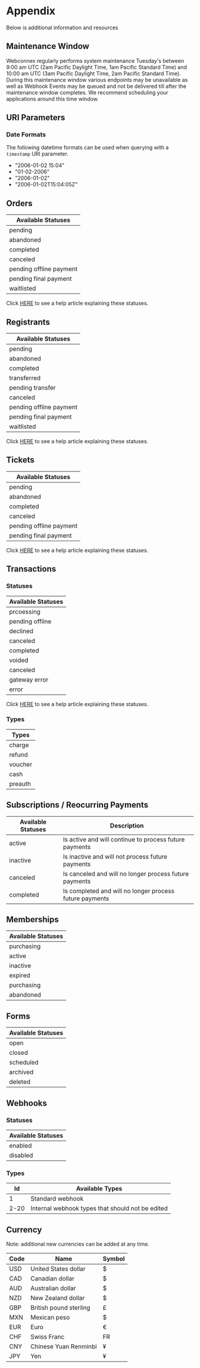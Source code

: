 # Appendix

Below is additional information and resources

## Maintenance Window

Webconnex regularly performs system maintenance Tuesday's between 9:00 am UTC (2am Pacific Daylight Time, 1am Pacific Standard Time) and 10:00 am UTC (3am Pacific Daylight Time, 2am Pacific Standard Time). During this maintenance window various endpoints may be unavailable as well as Webhook Events may be queued and not be delivered till after the maintenance window completes. We recommend scheduling your applications around this time window.

## URI Parameters

### Date Formats

The following datetime formats can be used when querying with a `timestamp` URI parameter.

- "2006-01-02 15:04"
- "01-02-2006"
- "2006-01-02"
- "2006-01-02T15:04:05Z"

## Orders

| Available Statuses
| -----------------------
| pending
| abandoned
| completed
| canceled
| pending offline payment
| pending final payment
| waitlisted

Click [HERE](http://help.regfox.com/article/973-registration-statuses-explained) to see a help article explaining these statuses.

## Registrants

| Available Statuses
| -----------------------
| pending
| abandoned
| completed
| transferred
| pending transfer
| canceled
| pending offline payment
| pending final payment
| waitlisted

Click [HERE](http://help.regfox.com/article/973-registration-statuses-explained) to see a help article explaining these statuses.

## Tickets

| Available Statuses
| -----------------------
| pending
| abandoned
| completed
| canceled
| pending offline payment
| pending final payment

Click [HERE](http://help.ticketspice.com/article/501-order-statuses-explained) to see a help article explaining these statuses.

## Transactions

### Statuses

| Available Statuses
| ------------------
| prcoessing
| pending offline
| declined
| canceled
| completed
| voided
| canceled
| gateway error
| error

Click [HERE](http://help.regfox.com/article/972-transaction-statuses-explained) to see a help article explaining these statuses.

### Types

| Types
| ------------------
| charge
| refund
| voucher
| cash
| preauth

## Subscriptions / Reocurring Payments

Available Statuses | Description
------------------ | -------------------------------------------------------
active             | Is active and will continue to process future payments
inactive           | Is inactive and will not process future payments
canceled           | Is canceled and will no longer process future payments
completed          | Is completed and will no longer process future payments

## Memberships

| Available Statuses
| ------------------
| purchasing
| active
| inactive
| expired
| purchasing
| abandoned

## Forms

| Available Statuses
| ------------------
| open
| closed
| scheduled
| archived
| deleted

## Webhooks

### Statuses

| Available Statuses
| ------------------
| enabled
| disabled

### Types

Id   | Available Types
---- | ------------------------------------------------
1    | Standard webhook
2-20 | Internal webhook types that should not be edited

## Currency

Note: additional new currencies can be added at any time.

Code | Name                                    | Symbol
---- | --------------------------------------- | ------
USD  | United States dollar                    | $
CAD  | Canadian dollar                         | $
AUD  | Australian dollar                       | $
NZD  | New Zealand dollar                      | $
GBP  | British pound sterling                  | £
MXN  | Mexican peso                            | $
EUR  | Euro                                    | €
CHF  | Swiss Franc                             | FR
CNY  | Chinese Yuan Renminbi                   | ¥
JPY  | Yen  	                                 | ¥
